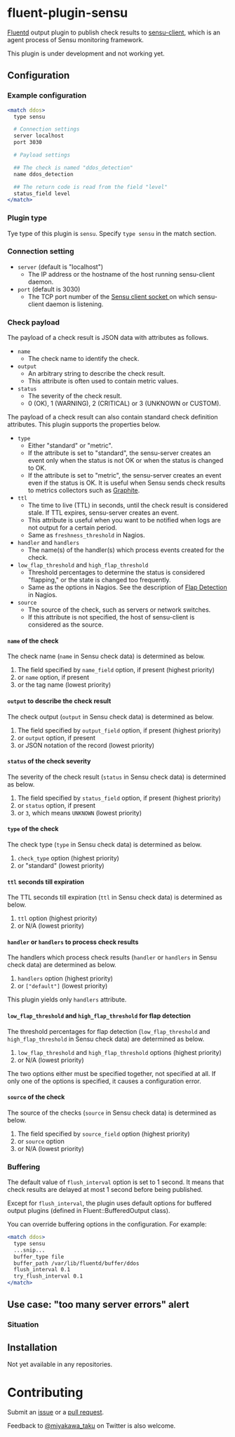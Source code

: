 # fluent-plugin-sensu

[Fluentd](http://fluentd.org) output plugin to publish check results to
[sensu-client](https://sensuapp.org/docs/latest/clients),
which is an agent process of Sensu monitoring framework.

This plugin is under development and not working yet.

## Configuration

### Example configuration

```apache
<match ddos>
  type sensu

  # Connection settings
  server localhost
  port 3030

  # Payload settings

  ## The check is named "ddos_detection"
  name ddos_detection

  ## The return code is read from the field "level"
  status_field level
</match>
```

### Plugin type

Tye type of this plugin is `sensu`.
Specify `type sensu` in the match section.

### Connection setting

* `server` (default is "localhost")
  * The IP address or the hostname of the host running sensu-client daemon.
* `port` (default is 3030)
  * The TCP port number of the [Sensu client socket
    ](https://sensuapp.org/docs/latest/clients#client-socket-input)
    on which sensu-client daemon is listening.

### Check payload

The payload of a check result is JSON data with attributes as follows.

* `name`
  * The check name to identify the check.
* `output`
  * An arbitrary string to describe the check result.
  * This attribute is often used to contain metric values.
* `status`
  * The severity of the check result.
  * 0 (OK), 1 (WARNING), 2 (CRITICAL) or 3 (UNKNOWN or CUSTOM).

The payload of a check result can also contain
standard check definition attributes.
This plugin supports the properties below.

* `type`
  * Either "standard" or "metric".
  * If the attribute is set to "standard", the sensu-server creates an event
    only when the status is not OK or when the status is changed to OK.
  * If the attribute is set to "metric", the sensu-server creates an event
    even if the status is OK.
    It is useful when Sensu sends check results to metrics collectors
    such as [Graphite](http://graphite.wikidot.com/).
* `ttl`
  * The time to live (TTL) in seconds,
    until the check result is considered stale.
    If TTL expires, sensu-server creates an event.
  * This attribute is useful when you want to be notified
    when logs are not output for a certain period.
  * Same as `freshness_threshold` in Nagios.
* `handler` and `handlers`
  * The name(s) of the handler(s) which process events created for the check.
* `low_flap_threshold` and `high_flap_threshold`
  * Threshold percentages to determine the status is considered "flapping,"
    or the state is changed too frequently.
  * Same as the options in Nagios.
    See the description of [Flap Detection
    ](https://assets.nagios.com/downloads/nagioscore/docs/nagioscore/3/en/flapping.html)
    in Nagios.
* `source`
  * The source of the check, such as servers or network switches.
  * If this attribute is not specified,
    the host of sensu-client is considered as the source.

#### `name` of the check

The check name (`name` in Sensu check data)
is determined as below.

1. The field specified by `name_field` option, if present (highest priority)
2. or `name` option, if present
3. or the tag name (lowest priority)

#### `output` to describe the check result

The check output (`output` in Sensu check data)
is determined as below.

1. The field specified by `output_field` option, if present (highest priority)
2. or `output` option, if present
3. or JSON notation of the record (lowest priority)

#### `status` of the check severity

The severity of the check result (`status` in Sensu check data)
is determined as below.

1. The field specified by `status_field` option, if present (highest priority)
2. or `status` option, if present
3. or `3`, which means `UNKNOWN` (lowest priority)

#### `type` of the check

The check type (`type` in Sensu check data)
is determined as below.

1. `check_type` option (highest priority)
2. or "standard" (lowest priority)

#### `ttl` seconds till expiration

The TTL seconds till expiration (`ttl` in Sensu check data)
is determined as below.

1. `ttl` option (highest priority)
2. or N/A (lowest priority)

#### `handler` or `handlers` to process check results

The handlers which process check results
(`handler` or `handlers` in Sensu check data)
are determined as below.

1. `handlers` option (highest priority)
2. or `["default"]` (lowest priority)

This plugin yields only `handlers` attribute.

#### `low_flap_threshold` and `high_flap_threshold` for flap detection

The threshold percentages for flap detection
(`low_flap_threshold` and `high_flap_threshold` in Sensu check data)
are determined as below.

1. `low_flap_threshold` and `high_flap_threshold` options (highest priority)
2. or N/A (lowest priority)

The two options either must be specified together,
not specified at all.
If only one of the options is specified,
it causes a configuration error.

#### `source` of the check

The source of the checks (`source` in Sensu check data)
is determined as below.

1. The field specified by `source_field` option (highest priority)
2. or `source` option
3. or N/A (lowest priority)

### Buffering

The default value of `flush_interval` option is set to 1 second.
It means that check results are delayed at most 1 second
before being published.

Except for `flush_interval`,
the plugin uses default options
for buffered output plugins (defined in Fluent::BufferedOutput class).

You can override buffering options in the configuration.
For example:

```apache
<match ddos>
  type sensu
  ...snip...
  buffer_type file
  buffer_path /var/lib/fluentd/buffer/ddos
  flush_interval 0.1
  try_flush_interval 0.1
</match>
```

## Use case: "too many server errors" alert

### Situation

## Installation

Not yet available in any repositories.

# Contributing

Submit an [issue](https://github.com/miyakawataku/fluent-plugin-sensu/issues)
or a [pull request](https://github.com/miyakawataku/fluent-plugin-sensu/pulls).

Feedback to [@miyakawa\_taku](https://twitter.com/miyakawa_taku) on Twitter
is also welcome.
